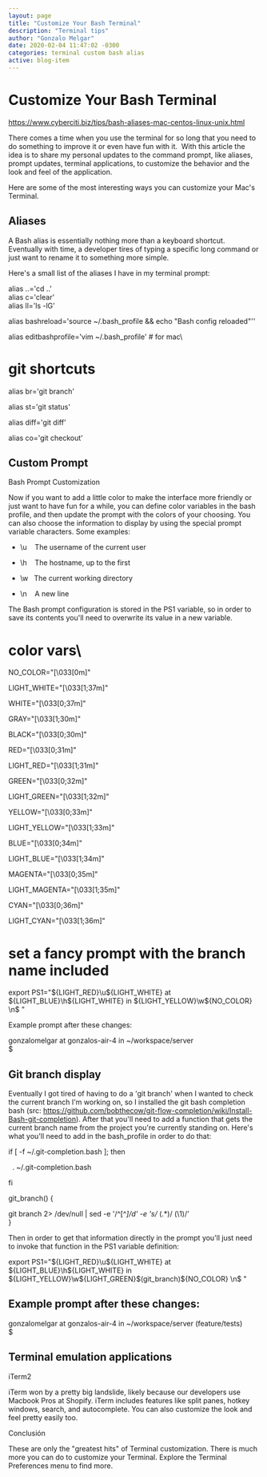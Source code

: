 ```yaml
---
layout: page
title: "Customize Your Bash Terminal"
description: "Terminal tips"
author: "Gonzalo Melgar"
date: 2020-02-04 11:47:02 -0300
categories: terminal custom bash alias
active: blog-item
---
```


Customize Your Bash Terminal
============================

<https://www.cyberciti.biz/tips/bash-aliases-mac-centos-linux-unix.html>

There comes a time when you use the terminal for so long that you need to do something to improve it or even have fun with it.  With this article the idea is to share my personal updates to the command prompt, like aliases, prompt updates, terminal applications, to customize the behavior and the look and feel of the application.

Here are some of the most interesting ways you can customize your Mac's Terminal.

Aliases
-------

A Bash alias is essentially nothing more than a keyboard shortcut. Eventually with time, a developer tires of typing a specific long command or just want to rename it to something more simple.

Here's a small list of the aliases I have in my terminal prompt:

alias ..='cd ..'\
alias c='clear'\
alias ll='ls -lG'

alias bashreload='source ~/.bash_profile && echo "Bash config reloaded"''

alias editbashprofile='vim ~/.bash_profile' # for mac\
# git shortcuts

alias br='git branch'

alias st='git status'

alias diff='git diff'

alias co='git checkout'

Custom Prompt
-------------

Bash Prompt Customization

Now if you want to add a little color to make the interface more friendly or just want to have fun for a while, you can define color variables in the bash profile, and then update the prompt with the colors of your choosing. You can also choose the information to display by using the special prompt variable characters. Some examples:

-   \u    The username of the current user

-   \h    The hostname, up to the first

-   \w   The current working directory

-   \n    A new line

The Bash prompt configuration is stored in the PS1 variable, so in order to save its contents you'll need to overwrite its value in a new variable.

# color vars\
NO_COLOR="\[\033[0m\]"

LIGHT_WHITE="\[\033[1;37m\]"

WHITE="\[\033[0;37m\]"

GRAY="\[\033[1;30m\]"

BLACK="\[\033[0;30m\]"

RED="\[\033[0;31m\]"

LIGHT_RED="\[\033[1;31m\]"

GREEN="\[\033[0;32m\]"

LIGHT_GREEN="\[\033[1;32m\]"

YELLOW="\[\033[0;33m\]"

LIGHT_YELLOW="\[\033[1;33m\]"

BLUE="\[\033[0;34m\]"

LIGHT_BLUE="\[\033[1;34m\]"

MAGENTA="\[\033[0;35m\]"

LIGHT_MAGENTA="\[\033[1;35m\]"

CYAN="\[\033[0;36m\]"

LIGHT_CYAN="\[\033[1;36m\]"

# set a fancy prompt with the branch name included

export  PS1="${LIGHT_RED}\u${LIGHT_WHITE} at ${LIGHT_BLUE}\h${LIGHT_WHITE} in ${LIGHT_YELLOW}\w${NO_COLOR}  \n$ "

Example prompt after these changes:

gonzalomelgar at gonzalos-air-4 in ~/workspace/server\
$

Git branch display 
-------------------

Eventually I got tired of having to do a 'git branch' when I wanted to check the current branch I'm working on, so I installed the git bash completion bash (src: <https://github.com/bobthecow/git-flow-completion/wiki/Install-Bash-git-completion>). After that you'll need to add a function that gets the current branch name from the project you're currently standing on. Here's what you'll need to add in the bash_profile in order to do that:

if [ -f ~/.git-completion.bash ]; then

  . ~/.git-completion.bash

fi

git_branch() {

git branch 2> /dev/null | sed -e '/^[^*]/d' -e 's/* \(.*\)/ (\1)/'\
}

Then in order to get that information directly in the prompt you'll just need to invoke that function in the PS1 variable definition:

export  PS1="${LIGHT_RED}\u${LIGHT_WHITE} at ${LIGHT_BLUE}\h${LIGHT_WHITE} in ${LIGHT_YELLOW}\w${LIGHT_GREEN}\$(git_branch)${NO_COLOR}  \n$ "

Example prompt after these changes:
-----------------------------------

gonzalomelgar at gonzalos-air-4 in ~/workspace/server  (feature/tests)\
$

Terminal emulation applications
-------------------------------

iTerm2

iTerm won by a pretty big landslide, likely because our developers use Macbook Pros at Shopify. iTerm includes features like split panes, hotkey windows, search, and autocomplete. You can also customize the look and feel pretty easily too.

Conclusión

These are only the "greatest hits" of Terminal customization. There is much more you can do to customize your Terminal. Explore the Terminal Preferences menu to find more.